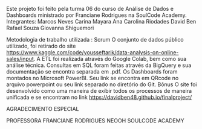 Este projeto foi feito pela turma 06 do curso de Análise de Dados e Dashboards ministrado por Franciane Rodrigues na SoulCode Academy.
Integrantes:
Marcos Neves
Carina Mayara
Ana Carolina Riodades
David Ben
Rafael Souza
Giovanna Shiguemori

Metodologia de trabalho utilizada : Scrum
O conjunto de dados público utilizado, foi retirado do site https://www.kaggle.com/code/yousseftarik/data-analysis-on-online-sales/input.
A ETL foi realizada através do Google Colab, bem como sua análise técnica.
Consultas em SQL foram feitas através da BigQuery e sua documentação se encontra separada em .pdf.
Os Dashboards foram montados no Microsoft PowerBI. Seu link se encontra em QRcode no arquivo powerpoint ou seu link separado no diretório do Git.
Bônus 
O site foi desenvolvido como uma maneira de exibir todos os processos de maneira unificada e se encontram no link
https://davidben48.github.io/finalproject/ 

AGRADECIMENTO ESPECIAL

PROFESSORA FRANCIANE RODRIGUES
NEOOH
SOULCODE ACADEMY
